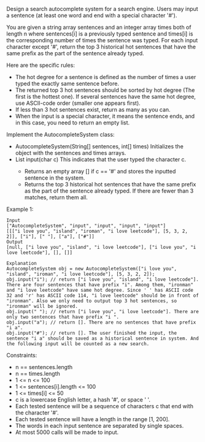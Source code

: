 Design a search autocomplete system for a search engine. Users may input a sentence (at least one word and end with a special character '#').

You are given a string array sentences and an integer array times both of length n where sentences[i] is a previously typed sentence and times[i] is the corresponding number of times the sentence was typed. For each input character except '#', return the top 3 historical hot sentences that have the same prefix as the part of the sentence already typed.

Here are the specific rules:

- The hot degree for a sentence is defined as the number of times a user typed the exactly same sentence before.
- The returned top 3 hot sentences should be sorted by hot degree (The first is the hottest one). If several sentences have the same hot degree, use ASCII-code order (smaller one appears first).
- If less than 3 hot sentences exist, return as many as you can.
- When the input is a special character, it means the sentence ends, and in this case, you need to return an empty list.

Implement the AutocompleteSystem class:

- AutocompleteSystem(String[] sentences, int[] times) Initializes the object with the sentences and times arrays.
- List<String> input(char c) This indicates that the user typed the character c.
	- Returns an empty array [] if c == '#' and stores the inputted sentence in the system.
	- Returns the top 3 historical hot sentences that have the same prefix as the part of the sentence already typed. If there are fewer than 3 matches, return them all.
 

Example 1:
```
Input
["AutocompleteSystem", "input", "input", "input", "input"]
[[["i love you", "island", "iroman", "i love leetcode"], [5, 3, 2, 2]], ["i"], [" "], ["a"], ["#"]]
Output
[null, ["i love you", "island", "i love leetcode"], ["i love you", "i love leetcode"], [], []]

Explanation
AutocompleteSystem obj = new AutocompleteSystem(["i love you", "island", "iroman", "i love leetcode"], [5, 3, 2, 2]);
obj.input("i"); // return ["i love you", "island", "i love leetcode"]. There are four sentences that have prefix "i". Among them, "ironman" and "i love leetcode" have same hot degree. Since ' ' has ASCII code 32 and 'r' has ASCII code 114, "i love leetcode" should be in front of "ironman". Also we only need to output top 3 hot sentences, so "ironman" will be ignored.
obj.input(" "); // return ["i love you", "i love leetcode"]. There are only two sentences that have prefix "i ".
obj.input("a"); // return []. There are no sentences that have prefix "i a".
obj.input("#"); // return []. The user finished the input, the sentence "i a" should be saved as a historical sentence in system. And the following input will be counted as a new search.
```

Constraints:

- n == sentences.length
- n == times.length
- 1 <= n <= 100
- 1 <= sentences[i].length <= 100
- 1 <= times[i] <= 50
- c is a lowercase English letter, a hash '#', or space ' '.
- Each tested sentence will be a sequence of characters c that end with the character '#'.
- Each tested sentence will have a length in the range [1, 200].
- The words in each input sentence are separated by single spaces.
- At most 5000 calls will be made to input.